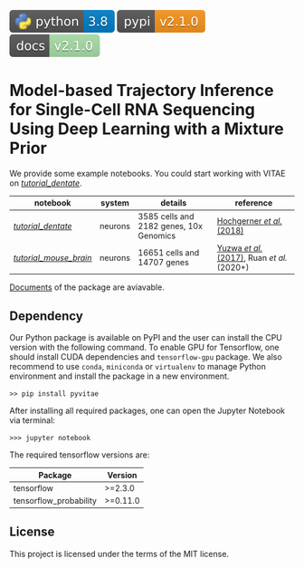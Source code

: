 [![Python](https://raw.githubusercontent.com/jaydu1/VITAE/master/docs/img/badge_python.svg)](https://www.python.org/)
[![PyPI](https://raw.githubusercontent.com/jaydu1/VITAE/master/docs/img/badge_pypi.svg)](https://pypi.org/project/pyvitae/)
[![docs](https://raw.githubusercontent.com/jaydu1/VITAE/master/docs/img/badge_docs.svg)](https://jaydu1.github.io/VITAE/)


# Model-based Trajectory Inference for Single-Cell RNA Sequencing Using Deep Learning with a Mixture Prior



We provide some example notebooks. You could start working with VITAE on [*tutorial\_dentate*](https://github.com/jaydu1/VITAE/blob/master/tutorials/tutorial_dentate.ipynb).

notebook | system | details | reference
---|---|---|---
[*tutorial\_dentate*](https://github.com/jaydu1/VITAE/blob/master/tutorials/tutorial_dentate.ipynb) | neurons | 3585 cells and 2182 genes, 10x Genomics | [Hochgerner *et al.* (2018)](https://www.nature.com/articles/s41593-017-0056-2)
[*tutorial\_mouse\_brain*](https://github.com/jaydu1/VITAE/blob/master/tutorials/tutorial_mouse_brain.ipynb) | neurons | 16651 cells and 14707 genes | [Yuzwa *et al.* (2017)](https://www.cell.com/cell-reports/comments/S2211-1247(17)31813-2), Ruan *et al.* (2020+)


[Documents](https://jaydu1.github.io/VITAE/) of the package are aviavable.

## Dependency

Our Python package is available on PyPI and the user can install the CPU version with the following command. To enable GPU for Tensorflow, one should install CUDA dependencies and `tensorflow-gpu` package. We also recommend to use `conda`, `miniconda` or `virtualenv` to manage Python environment and install the package in a new environment.

```
>> pip install pyvitae
```

After installing all required packages, one can open the Jupyter Notebook via terminal:

```
>>> jupyter notebook
```

The required tensorflow versions are: 

Package|Version
---|---
tensorflow|>=2.3.0
tensorflow_probability|>=0.11.0

## License
This project is licensed under the terms of the MIT license.